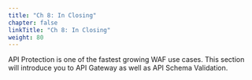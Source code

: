 ```yaml
---
title: "Ch 8: In Closing"
chapter: false
linkTitle: "Ch 8: In Closing"
weight: 80
---
```


API Protection is one of the fastest growing WAF use cases.  This section will introduce you to API Gateway as well as API Schema Validation.